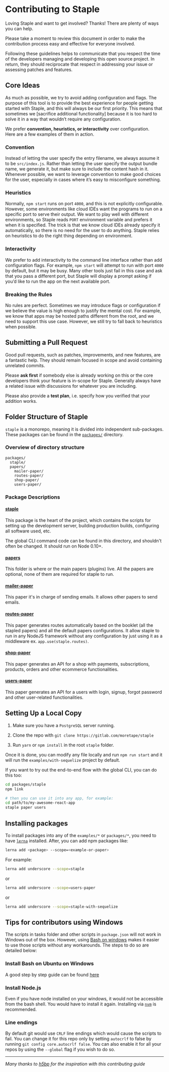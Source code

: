 # Contributing to Staple

Loving Staple and want to get involved? Thanks! There are plenty of ways you can help.

Please take a moment to review this document in order to make the contribution process easy and effective for everyone involved.

Following these guidelines helps to communicate that you respect the time of the developers managing and developing this open source project. In return, they should reciprocate that respect in addressing your issue or assessing patches and features.

## Core Ideas

As much as possible, we try to avoid adding configuration and flags. The purpose of this tool is to provide the best experience for people getting started with Staple, and this will always be our first priority. This means that sometimes we [sacrifice additional functionality] because it is too hard to solve it in a way that wouldn’t require any configuration.

We prefer **convention, heuristics, or interactivity** over configuration.<br>
Here are a few examples of them in action.

### Convention

Instead of letting the user specify the entry filename, we always assume it to be `src/index.js`. Rather than letting the user specify the output bundle name, we generate it, but make sure to include the content hash in it. Whenever possible, we want to leverage convention to make good choices for the user, especially in cases where it’s easy to misconfigure something.

### Heuristics

Normally, `npm start` runs on port `4000`, and this is not explicitly configurable. However, some environments like cloud IDEs want the programs to run on a specific port to serve their output. We want to play well with different environments, so Staple reads `PORT` environment variable and prefers it when it is specified. The trick is that we know cloud IDEs already specify it automatically, so there is no need for the user to do anything. Staple relies on heuristics to do the right thing depending on environment.

### Interactivity

We prefer to add interactivity to the command line interface rather than add configuration flags. For example, `npm start` will attempt to run with port `4000` by default, but it may be busy. Many other tools just fail in this case and ask that you pass a different port, but Staple will display a prompt asking if you’d like to run the app on the next available port.

### Breaking the Rules

No rules are perfect. Sometimes we may introduce flags or configuration if we believe the value is high enough to justify the mental cost. For example, we know that apps may be hosted paths different from the root, and we need to support this use case. However, we still try to fall back to heuristics when possible.

## Submitting a Pull Request

Good pull requests, such as patches, improvements, and new features, are a fantastic help. They should remain focused in scope and avoid containing unrelated commits.

Please **ask first** if somebody else is already working on this or the core developers think your feature is in-scope for Staple. Generally always have a related issue with discussions for whatever you are including.

Please also provide a **test plan**, i.e. specify how you verified that your addition works.

## Folder Structure of Staple

`staple` is a monorepo, meaning it is divided into independent sub-packages.<br>
These packages can be found in the [`packages/`](https://gitlab.com/moretape/staple/tree/develop/packages) directory.

### Overview of directory structure

```
packages/
  staple/
  papers/
    mailer-paper/
    routes-paper/
    shop-paper/
    users-paper/
```

### Package Descriptions

#### [staple](https://gitlab.com/moretape/staple/tree/develop/packages/staple)

This package is the heart of the project, which contains the scripts for setting up the development server, building production builds, configuring all software used, etc.

The global CLI command code can be found in this directory, and shouldn't often be changed. It should run on Node 0.10+.

#### [papers](https://gitlab.com/moretape/staple/tree/develop/packages/papers)

This folder is where or the main papers (plugins) live. All the papers are optional, none of them are required for staple to run.

#### [mailer-paper](https://gitlab.com/moretape/staple/tree/develop/packages/papers/mailer-paper)

This paper it's in charge of sending emails. It allows other papers to send emails.

#### [routes-paper](https://gitlab.com/moretape/staple/tree/develop/packages/papers/routes-paper)

This paper generates routes automatically based on the booklet (all the stapled papers) and all the default papers configurations. It allow staple to run in any NodeJS framework without any configuration by just using it as a middleware ex. `app.use(staple.routes)`.

#### [shop-paper](https://gitlab.com/moretape/staple/tree/develop/packages/papers/shop-paper)

This paper generates an API for a shop with payments, subscriptions, products, orders and other ecommerce functionalities.

#### [users-paper](https://gitlab.com/moretape/staple/tree/develop/packages/papers/users-paper)

This paper generates an API for a users with login, signup, forgot password and other user-related functionalities.

## Setting Up a Local Copy

1.  Make sure you have a `PostgreSQL` server running.

2.  Clone the repo with `git clone https://gitlab.com/moretape/staple`

3.  Run `yarn` or `npm install` in the root `staple` folder.

Once it is done, you can modify any file locally and run `npm run start` and it will run the `examples/with-sequelize` project by default.

If you want to try out the end-to-end flow with the global CLI, you can do this too:

```sh
cd packages/staple
npm link

# then you can use it into any app, for example:
cd path/to/my-awesome-react-app
staple paper users
```

## Installing packages

To install packages into any of the `examples/*` or `packages/*`, you need to have [`lerna`](https://github.com/lerna/lerna) installed. After, you can add npm packages like:

```sh
lerna add <package> --scope=<example-or-paper>
```

For example:

```sh
lerna add underscore --scope=staple
```

or

```sh
lerna add underscore --scope=users-paper
```

or

```sh
lerna add underscore --scope=staple-with-sequelize
```

## Tips for contributors using Windows

The scripts in tasks folder and other scripts in `package.json` will not work in Windows out of the box. However, using [Bash on windows](https://msdn.microsoft.com/en-us/commandline/wsl/about) makes it easier to use those scripts without any workarounds. The steps to do so are detailed below:

### Install Bash on Ubuntu on Windows

A good step by step guide can be found [here](https://www.howtogeek.com/249966/how-to-install-and-use-the-linux-bash-shell-on-windows-10/)

### Install Node.js

Even if you have node installed on your windows, it would not be accessible from the bash shell. You would have to install it again. Installing via [`nvm`](https://github.com/creationix/nvm#install-script) is recommended.

### Line endings

By default git would use `CRLF` line endings which would cause the scripts to fail. You can change it for this repo only by setting `autocrlf` to false by running `git config core.autocrlf false`. You can also enable it for all your repos by using the `--global` flag if you wish to do so.

---

_Many thanks to [h5bp](https://github.com/h5bp/html5-boilerplate/blob/master/.github/CONTRIBUTING.md) for the inspiration with this contributing guide_
